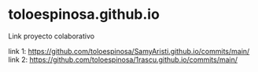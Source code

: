 # toloespinosa.github.io
Link proyecto colaborativo

link 1: https://github.com/toloespinosa/SamyAristi.github.io/commits/main/
link 2: https://github.com/toloespinosa/1rascu.github.io/commits/main/
